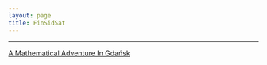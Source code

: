 ```yaml
---
layout: page
title: FinSidSat
---
```

<hr>
<strong></strong>
<a href="https://sites.google.com/view/finsidsat/info?authuser=0">A Mathematical Adventure In Gdańsk</a>